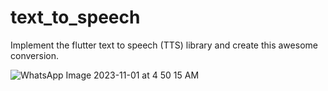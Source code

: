 # text_to_speech
Implement the flutter text to speech (TTS) library and create this awesome conversion.

![WhatsApp Image 2023-11-01 at 4 50 15 AM](https://github.com/adityagaur0/text_to_speech/assets/112656570/27d2d260-8c3c-4d3e-bf99-31a50b711a0d)
